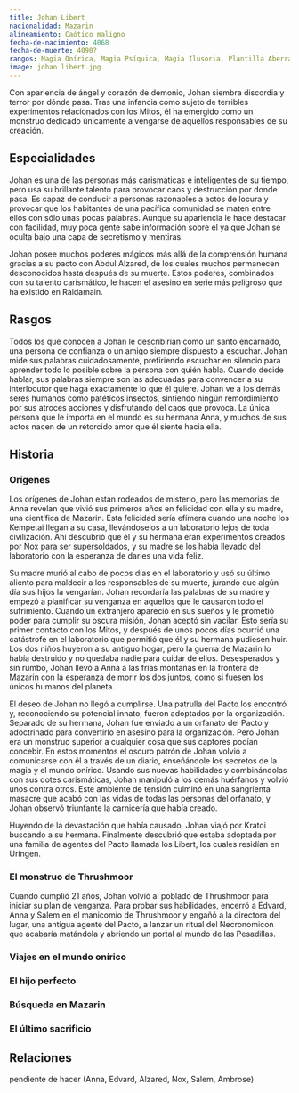 ```yaml
---
title: Johan Libert
nacionalidad: Mazarin
alineamiento: Caótico maligno
fecha-de-nacimiento: 4068
fecha-de-muerte: 4090?
rangos: Magia Onírica, Magia Psíquica, Magia Ilusoria, Plantilla Aberrante
image: johan libert.jpg
---
```


Con apariencia de ángel y corazón de demonio, Johan siembra discordia y terror por dónde pasa. Tras una infancia como sujeto de terribles experimentos relacionados con los Mitos, él ha emergido como un monstruo dedicado únicamente a vengarse de aquellos responsables de su creación.

## Especialidades

Johan es una de las personas más carismáticas e inteligentes de su tiempo, pero usa su brillante talento para provocar caos y destrucción por donde pasa. Es capaz de conducir a personas razonables a actos de locura y provocar que los habitantes de una pacífica comunidad se maten entre ellos con sólo unas pocas palabras. Aunque su apariencia le hace destacar con facilidad, muy poca gente sabe información sobre él ya que Johan se oculta bajo una capa de secretismo y mentiras. 

Johan posee muchos poderes mágicos más allá de la comprensión humana gracias a su pacto con Abdul Alzared, de los cuales muchos permanecen desconocidos hasta después de su muerte. Estos poderes, combinados con su talento carismático, le hacen el asesino en serie más peligroso que ha existido en Raldamain.

## Rasgos

Todos los que conocen a Johan le describirían como un santo encarnado, una persona de confianza o un amigo siempre dispuesto a escuchar. Johan mide sus palabras cuidadosamente, prefiriendo escuchar en silencio para aprender todo lo posible sobre la persona con quién habla. Cuando decide hablar, sus palabras siempre son las adecuadas para convencer a su interlocutor que haga exactamente lo que él quiere.  Johan ve a los demás seres humanos como patéticos insectos, sintiendo ningún remordimiento por sus atroces acciones y disfrutando del caos que provoca.  La única persona que le importa en el mundo es su hermana Anna, y muchos de sus actos nacen de un retorcido amor que él siente hacia ella.

## Historia

### Orígenes

Los orígenes de Johan están rodeados de misterio, pero las memorias de Anna revelan que vivió sus primeros años en felicidad con ella y su madre, una científica de Mazarin. Esta felicidad sería efímera cuando una noche los Kempetai llegan a su casa, llevándoselos a un laboratorio lejos de toda civilización. Ahí descubrió que él y su hermana eran experimentos creados por Nox para ser supersoldados, y su madre se los había llevado del laboratorio con la esperanza de darles una vida feliz. 

Su madre murió al cabo de pocos días en el laboratorio y usó su último aliento para maldecir a los responsables de su muerte, jurando que algún día sus hijos la vengarían. Johan recordaría las palabras de su madre y empezó a planificar su venganza en aquellos que le causaron todo el sufrimiento. Cuando un extranjero apareció en sus sueños y le prometió poder para cumplir su oscura misión, Johan aceptó sin vacilar. Esto sería su primer contacto con los Mitos, y después de unos pocos días ocurrió una catástrofe en el laboratorio que permitió que él y su hermana pudiesen huir. Los dos niños huyeron a su antiguo hogar, pero la guerra de Mazarin lo había destruido y no quedaba nadie para cuidar de ellos. Desesperados y sin rumbo, Johan llevó a Anna a las frías montañas en la frontera de Mazarin con la esperanza de morir los dos juntos, como si fuesen los únicos humanos del planeta. 

El deseo de Johan no llegó a cumplirse. Una patrulla del Pacto los encontró y, reconociendo su potencial innato, fueron adoptados por la organización. Separado de su hermana, Johan fue enviado a un orfanato del Pacto y adoctrinado para convertirlo en asesino para la organización. Pero Johan era un monstruo superior a cualquier cosa que sus captores podían concebir. En estos momentos el oscuro patrón de Johan volvió a comunicarse con él a través de un diario, enseñándole los secretos de la magia y el mundo onírico. Usando sus nuevas habilidades y combinándolas con sus dotes carismáticas, Johan manipuló a los demás huérfanos y volvió unos contra otros. Este ambiente de tensión culminó en una sangrienta masacre que acabó con las vidas de todas las personas del orfanato, y Johan observó triunfante la carnicería que había creado.

Huyendo de la devastación que había causado, Johan viajó por Kratoi buscando a su hermana. Finalmente descubrió que estaba adoptada por una familia de agentes del Pacto llamada los Libert, los cuales residían en Uringen. 

### El monstruo de Thrushmoor

Cuando cumplió 21 años, Johan volvió al poblado de Thrushmoor para iniciar su plan de venganza. Para probar sus habilidades, encerró a Edvard, Anna y Salem en el manicomio de Thrushmoor y engañó a la directora del lugar, una antigua agente del Pacto, a lanzar un ritual del Necronomicon que acabaría matándola y abriendo un portal al mundo de las Pesadillas. 

### Viajes en el mundo onírico

### El hijo perfecto

### Búsqueda en Mazarin

### El último sacrificio

## Relaciones

pendiente de hacer (Anna, Edvard, Alzared, Nox, Salem, Ambrose)